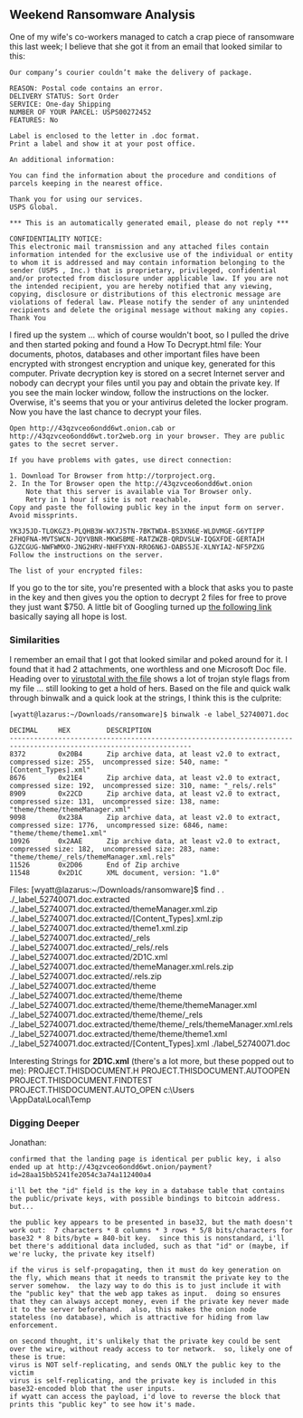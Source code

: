 ## Weekend Ransomware Analysis
One of my wife's co-workers managed to catch a crap piece of ransomware this last week; I believe that she got it from an email that looked similar to this:

    Our company’s courier couldn’t make the delivery of package.

    REASON: Postal code contains an error.
    DELIVERY STATUS: Sort Order
    SERVICE: One-day Shipping
    NUMBER OF YOUR PARCEL: USPS00272452
    FEATURES: No

    Label is enclosed to the letter in .doc format.
    Print a label and show it at your post office.

    An additional information:

    You can find the information about the procedure and conditions of parcels keeping in the nearest office.

    Thank you for using our services.
    USPS Global.

    *** This is an automatically generated email, please do not reply ***

    CONFIDENTIALITY NOTICE:
    This electronic mail transmission and any attached files contain information intended for the exclusive use of the individual or entity to whom it is addressed and may contain information belonging to the sender (USPS , Inc.) that is proprietary, privileged, confidential and/or protected from disclosure under applicable law. If you are not the intended recipient, you are hereby notified that any viewing, copying, disclosure or distributions of this electronic message are violations of federal law. Please notify the sender of any unintended recipients and delete the original message without making any copies.  Thank You

I fired up the system ... which of course wouldn't boot, so I pulled the drive and then started poking and found a How To Decrypt.html file:
    Your documents, photos, databases and other important files have been encrypted with strongest encryption and unique key, generated for this computer.
    Private decryption key is stored on a secret Internet server and nobody can decrypt your files until you pay and obtain the private key.
    If you see the main locker window, follow the instructions on the locker.
    Overwise, it's seems that you or your antivirus deleted the locker program.
    Now you have the last chance to decrypt your files.

    Open http://43qzvceo6ondd6wt.onion.cab or http://43qzvceo6ondd6wt.tor2web.org in your browser. They are public gates to the secret server.

    If you have problems with gates, use direct connection:

    1. Download Tor Browser from http://torproject.org.
    2. In the Tor Browser open the http://43qzvceo6ondd6wt.onion
        Note that this server is available via Tor Browser only.
        Retry in 1 hour if site is not reachable.
    Copy and paste the following public key in the input form on server. Avoid missprints.

    YK3J5JD-TLOKGZ3-PLQHB3W-WX7J5TN-7BKTWDA-BS3XN6E-WLDVMGE-G6YTIPP
    2FHQFNA-MVTSWCN-JQYVBNR-MKWSBME-RATZWZB-QRDVSLW-IQGXFDE-GERTAIH
    GJZCGUG-NWFWMXO-JNG2HRV-NHFFYXN-RRO6N6J-OABS5JE-XLNYIA2-NF5PZXG
    Follow the instructions on the server.

    The list of your encrypted files:

If you go to the tor site, you're presented with a block that asks you to paste in the key and then gives you the option to decrypt 2 files for free to prove they just want $750.  A little bit of Googling turned up [the following link](http://www.pcrisk.com/removal-guides/8120-your-personal-files-are-encrypted-virus) basically saying all hope is lost.

### Similarities
I remember an email that I got that looked similar and poked around for it. I found that it had 2 attachments, one worthless and one Microsoft Doc file. Heading over to [virustotal with the file](https://www.virustotal.com/en/file/1d3ca0a972e788bd6e693d4a08ea80d228ebe4b4a56a3ff47cfd025bfd607999/analysis/) shows a lot of trojan style flags from my file ... still looking to get a hold of hers. Based on the file and quick walk through binwalk and a quick look at the strings, I think this is the culprite:

    [wyatt@lazarus:~/Downloads/ransomware]$ binwalk -e label_52740071.doc

    DECIMAL   	HEX       	DESCRIPTION
    -------------------------------------------------------------------------------------------------------------------
    8372      	0x20B4    	Zip archive data, at least v2.0 to extract, compressed size: 255,  uncompressed size: 540, name: "[Content_Types].xml"
    8676      	0x21E4    	Zip archive data, at least v2.0 to extract, compressed size: 192,  uncompressed size: 310, name: "_rels/.rels"
    8909      	0x22CD    	Zip archive data, at least v2.0 to extract, compressed size: 131,  uncompressed size: 138, name: "theme/theme/themeManager.xml"
    9098      	0x238A    	Zip archive data, at least v2.0 to extract, compressed size: 1776,  uncompressed size: 6846, name: "theme/theme/theme1.xml"
    10926     	0x2AAE    	Zip archive data, at least v2.0 to extract, compressed size: 182,  uncompressed size: 283, name: "theme/theme/_rels/themeManager.xml.rels"
    11526     	0x2D06    	End of Zip archive
    11548     	0x2D1C    	XML document, version: "1.0"

Files:
    [wyatt@lazarus:~/Downloads/ransomware]$ find .
    .
    ./_label_52740071.doc.extracted
    ./_label_52740071.doc.extracted/themeManager.xml.zip
    ./_label_52740071.doc.extracted/[Content_Types].xml.zip
    ./_label_52740071.doc.extracted/theme1.xml.zip
    ./_label_52740071.doc.extracted/_rels
    ./_label_52740071.doc.extracted/_rels/.rels
    ./_label_52740071.doc.extracted/2D1C.xml
    ./_label_52740071.doc.extracted/themeManager.xml.rels.zip
    ./_label_52740071.doc.extracted/.rels.zip
    ./_label_52740071.doc.extracted/theme
    ./_label_52740071.doc.extracted/theme/theme
    ./_label_52740071.doc.extracted/theme/theme/themeManager.xml
    ./_label_52740071.doc.extracted/theme/theme/_rels
    ./_label_52740071.doc.extracted/theme/theme/_rels/themeManager.xml.rels
    ./_label_52740071.doc.extracted/theme/theme/theme1.xml
    ./_label_52740071.doc.extracted/[Content_Types].xml
    ./label_52740071.doc

Interesting Strings for **2D1C.xml** (there's a lot more, but these popped out to me):
    PROJECT.THISDOCUMENT.H
    PROJECT.THISDOCUMENT.AUTOOPEN
    PROJECT.THISDOCUMENT.FINDTEST
    PROJECT.THISDOCUMENT.AUTO_OPEN
    c:\Users\
    \AppData\Local\Temp

### Digging Deeper
Jonathan:

    confirmed that the landing page is identical per public key, i also ended up at http://43qzvceo6ondd6wt.onion/payment?id=28aa15bb5241fe2054c3a74a112400a4

    i'll bet the "id" field is the key in a database table that contains the public/private keys, with possible bindings to bitcoin address.  but...

    the public key appears to be presented in base32, but the math doesn't work out:  7 characters * 8 columns * 3 rows * 5/8 bits/characters for base32 * 8 bits/byte = 840-bit key.  since this is nonstandard, i'll bet there's additional data included, such as that "id" or (maybe, if we're lucky, the private key itself)

    if the virus is self-propagating, then it must do key generation on the fly, which means that it needs to transmit the private key to the server somehow.  the lazy way to do this is to just include it with the "public key" that the web app takes as input.  doing so ensures that they can always accept money, even if the private key never made it to the server beforehand.  also, this makes the onion node stateless (no database), which is attractive for hiding from law enforcement.

    on second thought, it's unlikely that the private key could be sent over the wire, without ready access to tor network.  so, likely one of these is true:
    virus is NOT self-replicating, and sends ONLY the public key to the victim
    virus is self-replicating, and the private key is included in this base32-encoded blob that the user inputs.
    if wyatt can access the payload, i'd love to reverse the block that prints this "public key" to see how it's made.
